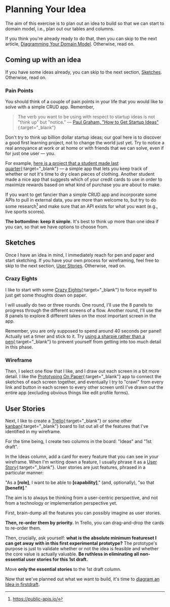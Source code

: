 # Planning Your Idea

The aim of this exercise is to plan out an idea to build so that we can start to domain model, i.e., plan out our tables and columns.

If you think you're already ready to do that, then you can skip to the next article, [Diagramming Your Domain Model](https://chapters.firstdraft.com/chapters/782). Otherwise, read on.

## Coming up with an idea

If you have some ideas already, you can skip to the next section, [Sketches](#sketches). Otherwise, read on.

### Pain Points

You should think of a couple of pain points in your life that you would like to solve with a simple CRUD app. Remember,

> The verb you want to be using with respect to startup ideas is not "think up" but "notice."
> — [Paul Graham, "How to Get Startup Ideas"](http://paulgraham.com/startupideas.html){:target="_blank"}

Don't try to think up billion dollar startup ideas; our goal here is to discover a good first learning project, not to change the world just yet. Try to notice a real annoyance at work or at home or with friends that we can solve, even if for just one user — you.

For example, [here is a project that a student made last quarter](https://www.youtube.com/watch?v=U5fdaaZWwaY&feature=youtu.be){:target="_blank"} — a simple app that lets you keep track of whether or not it's time to dry clean pieces of clothing. Another student made a nice app that suggests which of your credit cards to use in order to maximize rewards based on what kind of purchase you are about to make.

If you want to get fancier than a simple CRUD app and incorporate some APIs to pull in external data, you are more than welcome to, but try to do some research[^1] and make sure that an API exists for what you want (e.g., live sports scores).

**The bottomline: keep it simple.** It's best to think up more than one idea if you can, so that we have options to choose from.

## Sketches

Once I have an idea in mind, I immediately reach for pen and paper and start sketching. If you have your own process for wireframing, feel free to skip to the next section, [User Stories](#user-stories). Otherwise, read on.

### Crazy Eights

I like to start with some [Crazy Eights](https://library.gv.com/the-product-design-sprint-diverge-day-2-c7a5df8e7cd0#43d8){:target="_blank"} to force myself to just get some thoughts down on paper.
 
I will usually do two or three rounds. One round, I'll use the 8 panels to progress through the different screens of a flow. Another round, I'll use the 8 panels to explore 8 different takes on the most important screen in the app.
   
Remember, you are only supposed to spend around 40 seconds per panel! Actually set a timer and stick to it. Try [using a sharpie rather than a pen](https://signalvnoise.com/posts/1788-oldie-but-goodie-sketching-with-a-sharpie){:target="_blank"} to prevent yourself from getting into too much detail in this phase.

### Wireframe

Then, I select one flow that I like, and I  draw out each screen in a bit more detail. I like the [Prototyping On Paper](https://marvelapp.com/pop/){:target="_blank"} app to connect the sketches of each screen together, and eventually I try to "crawl" from every link and button in each screen to every other screen until I've drawn out the entire app (excluding obvious things like edit profile forms).

## User Stories

Next, I like to create a [Trello](https://trello.com/){:target="_blank"} or some other [kanban](https://thoughtbot.com/blog/how-we-use-trello-for-product-development){:target="_blank"} board to list out all of the features that I've identified in my wireframe.
 
For the time being, I create two columns in the board: "Ideas" and "1st draft".
 
In the Ideas column, add a card for every feature that you can see in your wireframe. When I'm writing down a feature, I usually phrase it as a [User Story](http://www.romanpichler.com/blog/10-tips-writing-good-user-stories/){:target="_blank"}. User stories are just features, phrased in a particular manner:

"As a **[role]**, I want to be able to **[capability]**," (and, optionally), "so that **[benefit]**."

The aim is to always be thinking from a user-centric perspective, and not from a technology or implementation perspective yet.

First, brain-dump all the features you can possibly imagine as user stories.

**Then, re-order them by priority.** In Trello, you can drag-and-drop the cards to re-order them.

Then, crucially, ask yourself: **what is the absolute minimum featureset I can get away with in this first experimental prototype?** The prototype's purpose is just to validate whether or not the idea is feasible and whether the core value is actually valuable. **Be ruthless in eliminating all non-essential user stories for this 1st draft.**

Move **only the essential stories** to the 1st draft column.

Now that we've planned out what we want to build, it's time to [diagram an Idea in firstdraft](https://chapters.firstdraft.com/chapters/782).


[^1]: https://public-apis.io/
